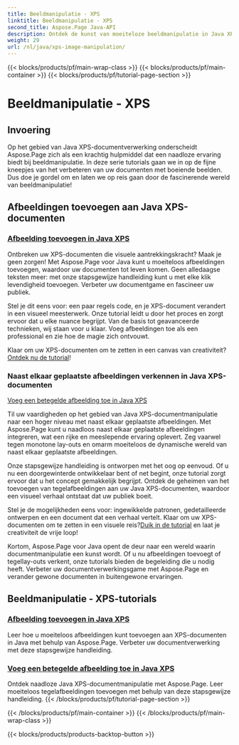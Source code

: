 ```yaml
---
title: Beeldmanipulatie - XPS
linktitle: Beeldmanipulatie - XPS
second_title: Aspose.Page Java-API
description: Ontdek de kunst van moeiteloze beeldmanipulatie in Java XPS-documenten met Aspose.Page. Leer hoe u afbeeldingen naadloos kunt toevoegen en naast elkaar kunt plaatsen voor een betere documentverwerking.
weight: 29
url: /nl/java/xps-image-manipulation/
---
```


{{< blocks/products/pf/main-wrap-class >}}
{{< blocks/products/pf/main-container >}}
{{< blocks/products/pf/tutorial-page-section >}}

# Beeldmanipulatie - XPS


## Invoering

Op het gebied van Java XPS-documentverwerking onderscheidt Aspose.Page zich als een krachtig hulpmiddel dat een naadloze ervaring biedt bij beeldmanipulatie. In deze serie tutorials gaan we in op de fijne kneepjes van het verbeteren van uw documenten met boeiende beelden. Dus doe je gordel om en laten we op reis gaan door de fascinerende wereld van beeldmanipulatie!

## Afbeeldingen toevoegen aan Java XPS-documenten
### [Afbeelding toevoegen in Java XPS](./add-image/)

Ontbreken uw XPS-documenten die visuele aantrekkingskracht? Maak je geen zorgen! Met Aspose.Page voor Java kunt u moeiteloos afbeeldingen toevoegen, waardoor uw documenten tot leven komen. Geen alledaagse teksten meer: met onze stapsgewijze handleiding kunt u met elke klik levendigheid toevoegen. Verbeter uw documentgame en fascineer uw publiek.

Stel je dit eens voor: een paar regels code, en je XPS-document verandert in een visueel meesterwerk. Onze tutorial leidt u door het proces en zorgt ervoor dat u elke nuance begrijpt. Van de basis tot geavanceerde technieken, wij staan voor u klaar. Voeg afbeeldingen toe als een professional en zie hoe de magie zich ontvouwt.

 Klaar om uw XPS-documenten om te zetten in een canvas van creativiteit?[Ontdek nu de tutorial](./add-image/)!

### Naast elkaar geplaatste afbeeldingen verkennen in Java XPS-documenten
[Voeg een betegelde afbeelding toe in Java XPS](./add-tiled-image/)

Til uw vaardigheden op het gebied van Java XPS-documentmanipulatie naar een hoger niveau met naast elkaar geplaatste afbeeldingen. Met Aspose.Page kunt u naadloos naast elkaar geplaatste afbeeldingen integreren, wat een rijke en meeslepende ervaring oplevert. Zeg vaarwel tegen monotone lay-outs en omarm moeiteloos de dynamische wereld van naast elkaar geplaatste afbeeldingen.

Onze stapsgewijze handleiding is ontworpen met het oog op eenvoud. Of u nu een doorgewinterde ontwikkelaar bent of net begint, onze tutorial zorgt ervoor dat u het concept gemakkelijk begrijpt. Ontdek de geheimen van het toevoegen van tegelafbeeldingen aan uw Java XPS-documenten, waardoor een visueel verhaal ontstaat dat uw publiek boeit.

 Stel je de mogelijkheden eens voor: ingewikkelde patronen, gedetailleerde ontwerpen en een document dat een verhaal vertelt. Klaar om uw XPS-documenten om te zetten in een visuele reis?[Duik in de tutorial](./add-tiled-image/) en laat je creativiteit de vrije loop!

Kortom, Aspose.Page voor Java opent de deur naar een wereld waarin documentmanipulatie een kunst wordt. Of u nu afbeeldingen toevoegt of tegellay-outs verkent, onze tutorials bieden de begeleiding die u nodig heeft. Verbeter uw documentverwerkingsgame met Aspose.Page en verander gewone documenten in buitengewone ervaringen.
## Beeldmanipulatie - XPS-tutorials
### [Afbeelding toevoegen in Java XPS](./add-image/)
Leer hoe u moeiteloos afbeeldingen kunt toevoegen aan XPS-documenten in Java met behulp van Aspose.Page. Verbeter uw documentverwerking met deze stapsgewijze handleiding.
### [Voeg een betegelde afbeelding toe in Java XPS](./add-tiled-image/)
Ontdek naadloze Java XPS-documentmanipulatie met Aspose.Page. Leer moeiteloos tegelafbeeldingen toevoegen met behulp van deze stapsgewijze handleiding.
{{< /blocks/products/pf/tutorial-page-section >}}

{{< /blocks/products/pf/main-container >}}
{{< /blocks/products/pf/main-wrap-class >}}

{{< blocks/products/products-backtop-button >}}
